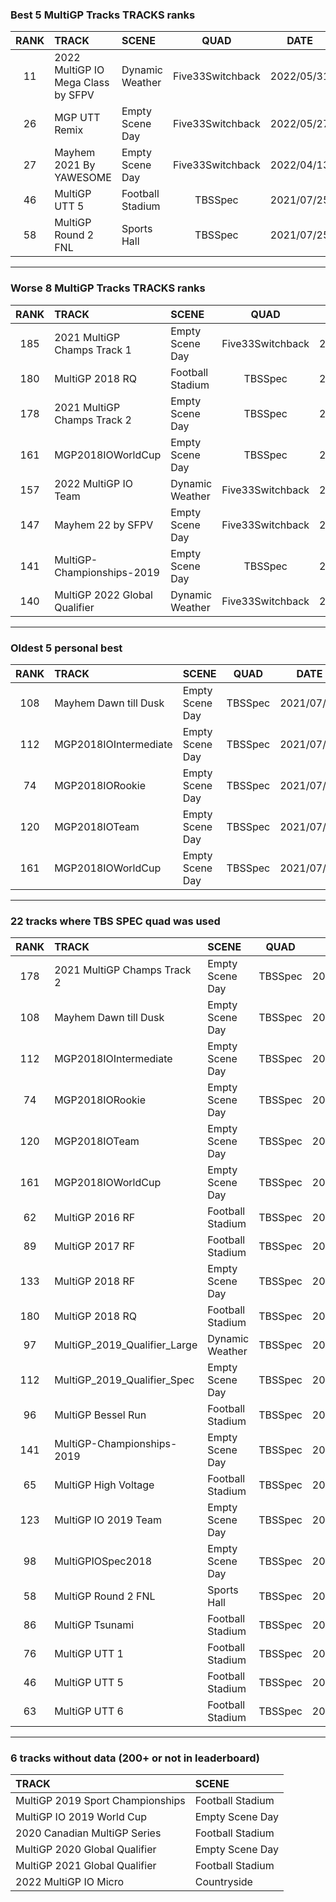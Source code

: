 ### Best 5 MultiGP Tracks TRACKS ranks
|RANK|TRACK|SCENE|QUAD|DATE|
|:---:|:---|:---|:---:|:---:|
|11|2022 MultiGP IO Mega Class by SFPV|Dynamic Weather|Five33Switchback|2022/05/31|
|26|MGP UTT Remix|Empty Scene Day|Five33Switchback|2022/05/27|
|27|Mayhem 2021 By YAWESOME|Empty Scene Day|Five33Switchback|2022/04/13|
|46|MultiGP UTT 5|Football Stadium|TBSSpec|2021/07/25|
|58|MultiGP Round 2 FNL|Sports Hall|TBSSpec|2021/07/25|
---
### Worse 8 MultiGP Tracks TRACKS ranks
|RANK|TRACK|SCENE|QUAD|DATE|
|:---:|:---|:---|:---:|:---:|
|185|2021 MultiGP Champs Track 1|Empty Scene Day|Five33Switchback|2022/05/12|
|180|MultiGP 2018 RQ|Football Stadium|TBSSpec|2021/07/24|
|178|2021 MultiGP Champs Track 2|Empty Scene Day|TBSSpec|2022/01/04|
|161|MGP2018IOWorldCup|Empty Scene Day|TBSSpec|2021/07/18|
|157|2022 MultiGP IO Team|Dynamic Weather|Five33Switchback|2022/05/31|
|147|Mayhem 22 by SFPV|Empty Scene Day|Five33Switchback|2022/03/29|
|141|MultiGP-Championships-2019|Empty Scene Day|TBSSpec|2021/07/25|
|140|MultiGP 2022 Global Qualifier|Dynamic Weather|Five33Switchback|2022/04/24|
---
### Oldest 5 personal best
|RANK|TRACK|SCENE|QUAD|DATE|
|:---:|:---|:---|:---:|:---:|
|108|Mayhem Dawn till Dusk|Empty Scene Day|TBSSpec|2021/07/18|
|112|MGP2018IOIntermediate|Empty Scene Day|TBSSpec|2021/07/18|
|74|MGP2018IORookie|Empty Scene Day|TBSSpec|2021/07/18|
|120|MGP2018IOTeam|Empty Scene Day|TBSSpec|2021/07/18|
|161|MGP2018IOWorldCup|Empty Scene Day|TBSSpec|2021/07/18|
---
### 22 tracks where TBS SPEC quad was used
|RANK|TRACK|SCENE|QUAD|DATE|
|:---:|:---|:---|:---:|:---:|
|178|2021 MultiGP Champs Track 2|Empty Scene Day|TBSSpec|2022/01/04|
|108|Mayhem Dawn till Dusk|Empty Scene Day|TBSSpec|2021/07/18|
|112|MGP2018IOIntermediate|Empty Scene Day|TBSSpec|2021/07/18|
|74|MGP2018IORookie|Empty Scene Day|TBSSpec|2021/07/18|
|120|MGP2018IOTeam|Empty Scene Day|TBSSpec|2021/07/18|
|161|MGP2018IOWorldCup|Empty Scene Day|TBSSpec|2021/07/18|
|62|MultiGP 2016 RF|Football Stadium|TBSSpec|2021/07/24|
|89|MultiGP 2017 RF|Football Stadium|TBSSpec|2022/01/11|
|133|MultiGP 2018 RF|Empty Scene Day|TBSSpec|2021/07/24|
|180|MultiGP 2018 RQ|Football Stadium|TBSSpec|2021/07/24|
|97|MultiGP_2019_Qualifier_Large|Dynamic Weather|TBSSpec|2022/01/30|
|112|MultiGP_2019_Qualifier_Spec|Empty Scene Day|TBSSpec|2021/07/25|
|96|MultiGP Bessel Run|Football Stadium|TBSSpec|2021/07/24|
|141|MultiGP-Championships-2019|Empty Scene Day|TBSSpec|2021/07/25|
|65|MultiGP High Voltage|Football Stadium|TBSSpec|2021/07/24|
|123|MultiGP IO 2019 Team|Empty Scene Day|TBSSpec|2021/07/24|
|98|MultiGPIOSpec2018|Empty Scene Day|TBSSpec|2021/07/25|
|58|MultiGP Round 2 FNL|Sports Hall|TBSSpec|2021/07/25|
|86|MultiGP Tsunami|Football Stadium|TBSSpec|2021/07/25|
|76|MultiGP UTT 1|Football Stadium|TBSSpec|2021/07/25|
|46|MultiGP UTT 5|Football Stadium|TBSSpec|2021/07/25|
|63|MultiGP UTT 6|Football Stadium|TBSSpec|2021/07/25|
---
### 6 tracks without data (200+ or not in leaderboard)
|TRACK|SCENE|
|:---|:---|
|MultiGP 2019 Sport Championships|Football Stadium|
|MultiGP IO 2019 World Cup|Empty Scene Day|
|2020 Canadian MultiGP Series|Football Stadium|
|MultiGP 2020 Global Qualifier|Empty Scene Day|
|MultiGP 2021 Global Qualifier|Football Stadium|
|2022 MultiGP IO Micro|Countryside|
